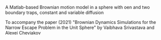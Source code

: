 A Matlab-based Brownian motion model in a sphere with oen and two boundary traps, constant and variable diffusion

To accompany the paper (2021) "Brownian Dynamics Simulations for the Narrow Escape Problem in the Unit Sphere" by Vaibhava Srivastava and Alexei Cheviakov 
